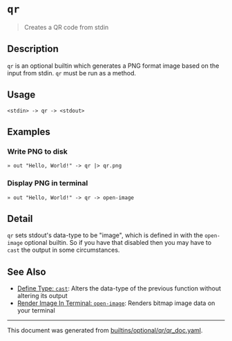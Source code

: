 # `qr`

> Creates a QR code from stdin

## Description

`qr` is an optional builtin which generates a PNG format image based on the
input from stdin. `qr` must be run as a method.

## Usage

```
<stdin> -> qr -> <stdout>
```

## Examples

### Write PNG to disk

```
» out "Hello, World!" -> qr |> qr.png
```

### Display PNG in terminal

```
» out "Hello, World!" -> qr -> open-image
```

## Detail

`qr` sets stdout's data-type to be "image", which is defined in with the
`open-image` optional builtin. So if you have that disabled then you may
have to `cast` the output in some circumstances.

## See Also

* [Define Type: `cast`](../commands/cast.md):
  Alters the data-type of the previous function without altering its output
* [Render Image In Terminal: `open-image`](../commands/open-image.md):
  Renders bitmap image data on your terminal

<hr/>

This document was generated from [builtins/optional/qr/qr_doc.yaml](https://github.com/lmorg/murex/blob/master/builtins/optional/qr/qr_doc.yaml).